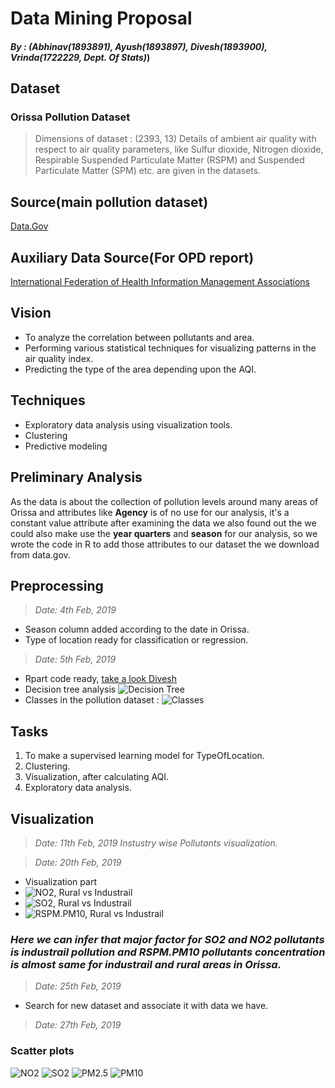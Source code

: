 # Data Mining Proposal
#### _By : (Abhinav(1893891), Ayush(1893897), Divesh(1893900), Vrinda(1722229, Dept. Of Stats)_)
## Dataset
### Orissa Pollution Dataset
> Dimensions of dataset : (2393, 13)
Details of ambient air quality with respect to air quality parameters, like Sulfur dioxide, Nitrogen dioxide, Respirable Suspended Particulate Matter (RSPM) and Suspended Particulate Matter (SPM) etc. are given in the datasets.
## Source(main pollution dataset)
[Data.Gov](https://data.gov.in/node/6284968)
## Auxiliary Data Source(For OPD report)
[International Federation of Health Information Management Associations](http://ifhima.ml)
## Vision
* To analyze the correlation  between pollutants and area.
* Performing various statistical techniques for visualizing patterns in the air quality index.
* Predicting the type of the area depending upon the AQI.
## Techniques
* Exploratory data analysis using visualization tools.
* Clustering
* Predictive modeling
## Preliminary Analysis
As the data is about the collection of pollution levels around many areas of Orissa and attributes like __Agency__ is of no use for our analysis, it's a constant value attribute after examining the data we also found out the we could also make use the __year quarters__ and __season__ for our analysis, so we wrote the code in R to add those attributes to our dataset the we download from data.gov.   
## Preprocessing
> _Date: 4th Feb, 2019_
* Season column added according to the date in Orissa.
* Type of location ready for classification or regression.
> _Date: 5th Feb, 2019_
* Rpart code ready, [take a look Divesh](/rpart.R)
* Decision tree analysis 
![Decision Tree](Rplot.png)
* Classes in the pollution dataset : 
![Classes](/locationType.png)
## Tasks 
1. To make a supervised learning model for TypeOfLocation.
2. Clustering.
3. Visualization, after calculating AQI.
4. Exploratory data analysis.
## Visualization 
> _Date: 11th Feb, 2019 Instustry wise Pollutants visualization._

> _Date: 20th Feb, 2019_
* Visualization part 
* ![NO2, Rural vs Industrail](no2.png)
* ![SO2, Rural vs Industrail](so2.png)
* ![RSPM.PM10, Rural vs Industrail](RSPM.PM10.png)
### _Here we can infer that major factor for SO2 and NO2 pollutants is industrail pollution and RSPM.PM10 pollutants concentration is almost same for industrail and rural areas in Orissa._ 
> _Date: 25th Feb, 2019_
* Search for new dataset and associate it with data we have.
> _Date: 27th Feb, 2019_
### Scatter plots
![NO2](no2_scater_plot.png)
![SO2](SO2_scatter_plot.png)
![PM2.5](pm2.5_scatetr_plot.png)
![PM10](pm10_scatter_plot.png)
